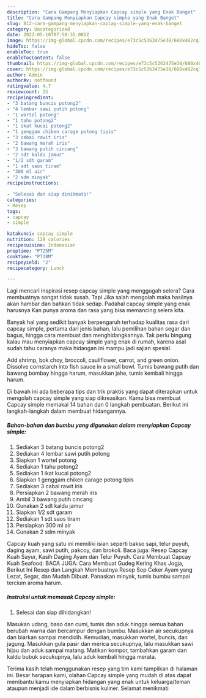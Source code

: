 ```yaml
---
description: "Cara Gampang Menyiapkan Capcay simple yang Enak Banget"
title: "Cara Gampang Menyiapkan Capcay simple yang Enak Banget"
slug: 812-cara-gampang-menyiapkan-capcay-simple-yang-enak-banget
category: Uncategorized
date: 2022-05-18T07:50:35.085Z
image: https://img-global.cpcdn.com/recipes/e73c5c5363475e38/680x482cq70/capcay-simple-foto-resep-utama.jpg
hideToc: false
enableToc: true
enableTocContent: false
thumbnail: https://img-global.cpcdn.com/recipes/e73c5c5363475e38/680x482cq70/capcay-simple-foto-resep-utama.jpg
cover: https://img-global.cpcdn.com/recipes/e73c5c5363475e38/680x482cq70/capcay-simple-foto-resep-utama.jpg
author: Admin
authorAv: notfound
ratingvalue: 4.7
reviewcount: 25
recipeingredient:
- "3 batang buncis potong2"
- "4 lembar sawi putih potong"
- "1 wortel potong"
- "1 tahu potong2"
- "1 ikat kucai potong2"
- "1 genggam chiken carage potong tipis"
- "3 cabai rawit iris"
- "2 bawang merah iris"
- "3 bawang putih cincang"
- "2 sdt kaldu jamur"
- "1/2 sdt garam"
- "1 sdt saos tiram"
- "300 ml air"
- "2 sdm minyak"
recipeinstructions:

- "Selesai dan siap dinikmati!"
categories:
- Resep
tags:
- capcay
- simple

katakunci: capcay simple 
nutrition: 128 calories
recipecuisine: Indonesian
preptime: "PT25M"
cooktime: "PT38M"
recipeyield: "2"
recipecategory: Lunch

---
```



Lagi mencari inspirasi resep capcay simple yang menggugah selera? Cara membuatnya sangat tidak susah. Tapi Jika salah mengolah maka hasilnya akan hambar dan bahkan tidak sedap. Padahal capcay simple yang enak harusnya Kan punya aroma dan rasa yang bisa memancing selera kita.


Banyak hal yang sedikit banyak berpengaruh terhadap kualitas rasa dari capcay simple, pertama dari jenis bahan, lalu pemilihan bahan segar dan bagus, hingga cara membuat dan menghidangkannya. Tak perlu bingung kalau mau menyiapkan capcay simple yang enak di rumah, karena asal sudah tahu caranya maka hidangan ini mampu jadi sajian spesial.

Add shrimp, bok choy, broccoli, cauliflower, carrot, and green onion. Dissolve cornstarch into fish sauce in a small bowl. Tumis bawang putih dan bawang bombay hingga harum, masukkan jahe, tumis kembali hingga harum.


Di bawah ini ada beberapa tips dan trik praktis yang dapat diterapkan untuk mengolah capcay simple yang siap dikreasikan. Kamu bisa membuat Capcay simple memakai 14 bahan dan 0 langkah pembuatan. Berikut ini langkah-langkah dalam membuat hidangannya.

<!--inarticleads1-->

##### Bahan-bahan dan bumbu yang digunakan dalam menyiapkan Capcay simple:

1. Sediakan 3 batang buncis potong2
1. Sediakan 4 lembar sawi putih potong
1. Siapkan 1 wortel potong
1. Sediakan 1 tahu potong2
1. Sediakan 1 ikat kucai potong2
1. Siapkan 1 genggam chiken carage potong tipis
1. Sediakan 3 cabai rawit iris
1. Persiapkan 2 bawang merah iris
1. Ambil 3 bawang putih cincang
1. Gunakan 2 sdt kaldu jamur
1. Siapkan 1/2 sdt garam
1. Sediakan 1 sdt saos tiram
1. Persiapkan 300 ml air
1. Gunakan 2 sdm minyak


Capcay kuah yang satu ini memiliki isian seperti bakso sapi, telur puyuh, daging ayam, sawi putih, pakcoy, dan brokoli. Baca juga: Resep Capcay Kuah Sayur, Kasih Daging Ayam dan Telur Puyuh. Cara Membuat Capcay Kuah Seafood: BACA JUGA: Cara Membuat Gudeg Kering Khas Jogja, Berikut Ini Resep dan Langkah Membuatnya Resep Sop Ceker Ayam yang Lezat, Segar, dan Mudah Dibuat. Panaskan minyak, tumis bumbu sampai tercium aroma harum. 

<!--inarticleads2-->

##### Instruksi untuk memasak Capcay simple:


1. Selesai dan siap dihidangkan!

Masukan udang, baso dan cumi, tumis dan aduk hingga semua bahan berubah warna dan bercampur dengan bumbu. Masukkan air secukupnya dan biarkan sampai mendidih. Kemudian, masukkan wortel, buncis, dan jagung. Masukkan gula pasir dan merica secukupnya, lalu masukkan sawi hijau dan aduk sampai matang. Matikan kompor, tambahkan garam dan kaldu bubuk secukupnya, lalu aduk kembali hingga merata. 

Terima kasih telah menggunakan resep yang tim kami tampilkan di halaman ini. Besar harapan kami, olahan Capcay simple yang mudah di atas dapat membantu kamu menyiapkan hidangan yang enak untuk keluarga/teman ataupun menjadi ide dalam berbisnis kuliner. Selamat menikmati
